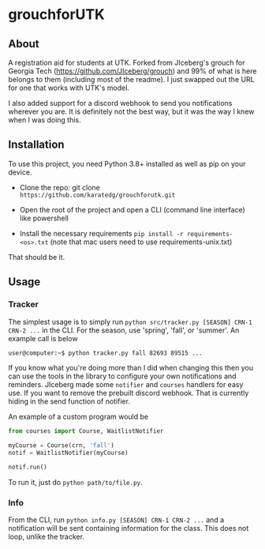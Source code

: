 # grouchforUTK

## About

A registration aid for students at UTK. Forked from JIceberg's grouch for Georgia Tech (https://github.com/JIceberg/grouch) and 99% of what is here belongs to them (including most of the readme). I just swapped out the URL for one that works with UTK's model.

I also added support for a discord webhook to send you notifications wherever you are. It is definitely not the best way, but it was the way I knew when I was doing this.

## Installation

To use this project, you need Python 3.8+ installed as well as pip on your device.

* Clone the repo: git clone `https://github.com/karatedg/grouchforutk.git`

* Open the root of the project and open a CLI (command line interface) like powershell

* Install the necessary requirements `pip install -r requirements-<os>.txt` (note that mac users need to use requirements-unix.txt)

That should be it.

## Usage

### Tracker

The simplest usage is to simply run `python src/tracker.py [SEASON] CRN-1 CRN-2 ...` in the CLI.
For the season, use 'spring', 'fall', or 'summer'. An example call is below
```sh
user@computer:~$ python tracker.py fall 82693 89515 ...
```

If you know what you're doing more than I did when changing this then you can
use the tools in the library to configure your own notifications and reminders. JIceberg
made some `notifier` and `courses` handlers for easy use. If you want to remove the prebuilt discord webhook. That is currently
hiding in the send function of notifier.

An example of a custom program would be
```python
from courses import Course, WaitlistNotifier

myCourse = Course(crn, 'fall')
notif = WaitlistNotifier(myCourse)

notif.run()
```
To run it, just do `python path/to/file.py`.

### Info

From the CLI, run `python info.py [SEASON] CRN-1 CRN-2 ...` and a notification will be sent
containing information for the class. This does not loop, unlike the tracker.
